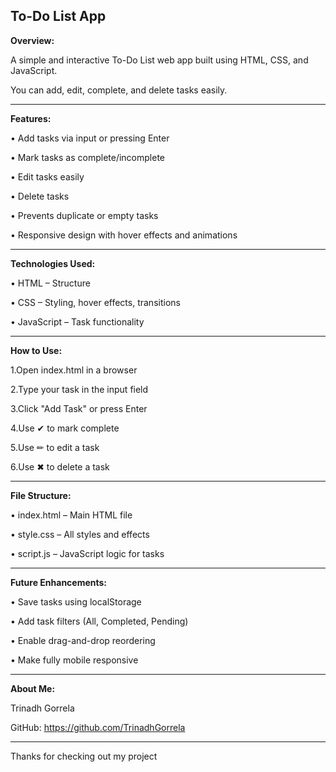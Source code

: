 **To-Do List App**
---
**Overview:**

A simple and interactive To-Do List web app built using HTML, CSS, and JavaScript.

You can add, edit, complete, and delete tasks easily.

---

**Features:**

• Add tasks via input or pressing Enter

• Mark tasks as complete/incomplete

• Edit tasks easily

• Delete tasks

• Prevents duplicate or empty tasks

• Responsive design with hover effects and animations

---

**Technologies Used:**

• HTML – Structure

• CSS – Styling, hover effects, transitions

• JavaScript – Task functionality


---
**How to Use:**

1.Open index.html in a browser

2.Type your task in the input field

3.Click "Add Task" or press Enter

4.Use ✔ to mark complete

5.Use ✏ to edit a task

6.Use ✖ to delete a task


---
**File Structure:**

• index.html – Main HTML file

• style.css – All styles and effects

• script.js – JavaScript logic for tasks

---

**Future Enhancements:**

• Save tasks using localStorage

• Add task filters (All, Completed, Pending)

• Enable drag-and-drop reordering

• Make fully mobile responsive

---

**About Me:**

Trinadh Gorrela

GitHub: https://github.com/TrinadhGorrela

---

Thanks for checking out my project

